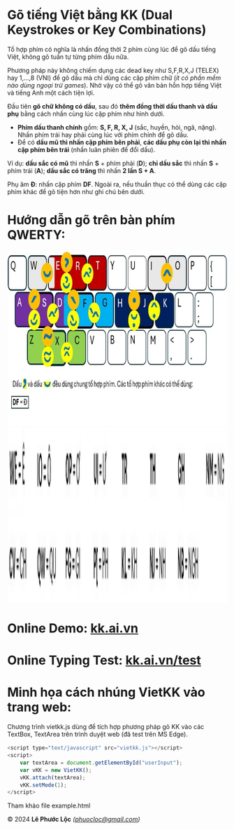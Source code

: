 # Gõ tiếng Việt bằng KK (Dual Keystrokes or Key Combinations)

Tổ hợp phím có nghĩa là nhấn đồng thời 2 phím cùng lúc để gõ dấu tiếng Việt, không gõ tuần tự từng phím dấu nữa.

Phương pháp này không chiếm dụng các dead key như S,F,R,X,J (TELEX) hay 1,...,8 (VNI) để gõ dấu mà chỉ dùng các cặp phím chữ (*ít có phần mềm nào dùng ngoại trừ games*). Nhờ vậy có thể gõ văn bản hỗn hợp tiếng Việt và tiếng Anh một cách tiện lợi.

Đầu tiên **gõ chữ không có dấu**, sau đó **thêm đồng thời dấu thanh và dấu phụ** bằng cách nhấn cùng lúc cặp phím như hình dưới.
- **Phím dấu thanh chính** gồm: **S, F, R, X, J** (sắc, huyền, hỏi, ngã, nặng). Nhấn phím trái hay phải cùng lúc với phím chính để gõ dấu.
- Để có **dấu mũ thì nhấn cặp phím bên phải**, **các dấu phụ còn lại thì nhấn cặp phím bên trái** (nhấn luân phiên để đổi dấu).

Ví dụ: **dấu sắc có mũ** thì nhấn **S** + phím phải (**D**); **chỉ dấu sắc** thì nhấn **S** + phím trái (**A**); **dấu sắc có trăng** thì nhấn **2 lần S + A**.

Phụ âm **Đ**: nhấn cặp phím **DF**. Ngoài ra, nếu thuần thục có thể dùng các cặp phím khác để gõ tiện hơn như ghi chú bên dưới.

# Hướng dẫn gõ trên bàn phím QWERTY:
<img src="kk_keyboard_layout.jpg" width="800" height="400"/>
<img src="kk_layout_extended.jpg" width="1200" height="400"/>

# Online Demo: [kk.ai.vn](https://kk.ai.vn)

# Online Typing Test: [kk.ai.vn/test](https://kk.ai.vn/test)

# Minh họa cách nhúng VietKK vào trang web:
Chương trình vietkk.js dùng để tích hợp phương pháp gõ KK vào các TextBox, TextArea trên trình duyệt web (đã test trên MS Edge).
```javascript
<script type="text/javascript" src="vietkk.js"></script>
<script>
    var textArea = document.getElementById("userInput");
    var vKK = new VietKK();
    vKK.attach(textArea);
    vKK.setMode(1);
</script>
```
Tham khảo file example.html

© 2024 **Lê Phước Lộc** *(phuocloc@gmail.com)*
